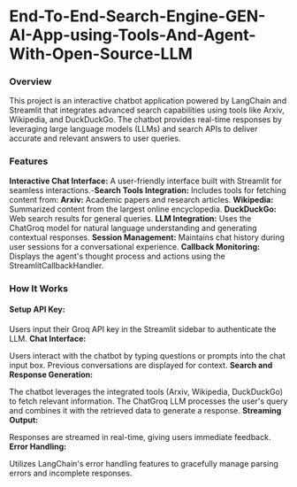 # End-To-End-Search-Engine-GEN-AI-App-using-Tools-And-Agent-With-Open-Source-LLM

### Overview
This project is an interactive chatbot application powered by LangChain and Streamlit that integrates advanced search capabilities using tools like Arxiv, Wikipedia, and DuckDuckGo. The chatbot provides real-time responses by leveraging large language models (LLMs) and search APIs to deliver accurate and relevant answers to user queries.

### Features
**Interactive Chat Interface:** A user-friendly interface built with Streamlit for seamless interactions.-**Search Tools Integration:** Includes tools for fetching content from:
**Arxiv:** Academic papers and research articles.
**Wikipedia:** Summarized content from the largest online encyclopedia.
**DuckDuckGo:** Web search results for general queries.
**LLM Integration:** Uses the ChatGroq model for natural language understanding and generating contextual responses.
**Session Management:** Maintains chat history during user sessions for a conversational experience.
**Callback Monitoring:** Displays the agent's thought process and actions using the StreamlitCallbackHandler.
### How It Works
#### Setup API Key:

Users input their Groq API key in the Streamlit sidebar to authenticate the LLM.
**Chat Interface:**

Users interact with the chatbot by typing questions or prompts into the chat input box.
Previous conversations are displayed for context.
**Search and Response Generation:**

The chatbot leverages the integrated tools (Arxiv, Wikipedia, DuckDuckGo) to fetch relevant information.
The ChatGroq LLM processes the user's query and combines it with the retrieved data to generate a response.
**Streaming Output:**

Responses are streamed in real-time, giving users immediate feedback.
**Error Handling:**

Utilizes LangChain's error handling features to gracefully manage parsing errors and incomplete responses.
